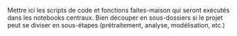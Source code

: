 Mettre ici les scripts de code et fonctions faites-maison qui seront exécutés dans les notebooks centraux. Bien découper en sous-dossiers si le projet peut se diviser en sous-étapes (prétraitement, analyse, modélisation, etc.)